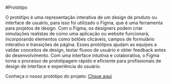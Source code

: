 #Protótipo 

 O protótipo é uma representação interativa de um design de produto ou interface de usuário, para isso foi utilizado o Figma, que é uma ferramenta para projetos de design. Com o Figma, os designers podem criar simulações realistas de como uma aplicação ou website funcionará, incorporando elementos como botões clicáveis, campos de formulário interativo e transições de página. Esses protótipos ajudam as equipes a validar conceitos de design, testar fluxos de usuário e obter feedback antes do desenvolvimento. Com uma interface intuitiva e colaborativa, o Figma torna o processo de prototipagem rápido e eficiente para profissionais de design de interface e experiência do usuário.

 Conheça o nosso protótipo do projeto: <a href="https://github.com/unb-mds/2024-1-Squad02-CulturaTransparente?tab=readme-ov-file">Clique aqui</a>